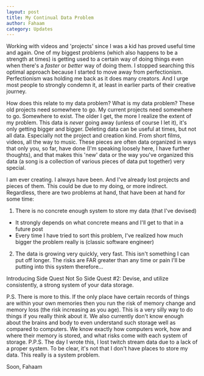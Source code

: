 ```yaml
---
layout: post
title: My Continual Data Problem 
author: Fahaam
category: Updates
---
```


Working with videos and 'projects' since I was a kid has proved useful time and again. One of my biggest problems (which also happens to be a strength at times) is getting used to a certain way of doing things even when there's a *faster* or *better* way of doing them. I stopped searching this optimal approach because I started to move away from perfectionism. Perfectionism was holding me back as it does many creators. And I urge most people to strongly condemn it, at least in earlier parts of their creative journey.

How does this relate to my data problem? What is my data problem? These old projects need somewhere to go. My current projects need somewhere to go. Somewhere to exist. The older I get, the more I realize the extent of my problem. This data is *never* going away (unless of course I let it), it's only getting bigger and bigger. Deleting data can be useful at times, but not all data. Especially not the project and creation kind. From short films, videos, all the way to music. These pieces are often data organized in ways that only you, so far, have done (I'm speaking loosely here, I have further thoughts), and that makes this 'new' data or the way you've organized this data (a song is a collection of various pieces of data put together) very special.

I am ever creating. I always have been. And I've already lost projects and pieces of them. This could be due to my doing, or more indirect. Regardless, there are two problems at hand, that have been at hand for some time:

1) There is no concrete enough system to store my data (that I've devised)
  - It strongly depends on what concrete means and I'll get to that in a future post
  - Every time I have tried to sort this problem, I've realized how much bigger the problem really is (classic software engineer)
2) The data is growing very quickly, very fast. This isn't something I can put off longer. The risks are FAR greater than any time or pain I'll be putting into this system therefore...

Introducing Side Quest Not So Side Quest #2: Devise, and utilize consistently, a strong system of your data storage.

P.S. There is more to this. If the only place have certain records of things are within your own memories then you run the risk of memory change and memory loss (the risk increasing as you age). This is a very silly way to do things if you really think about it. We also currently don't know enough about the brains and body to even understand such storage well as compared to computers. We know exactly how computers work, how and where their memory is stored, and what risks come with each system of storage.
P.P.S. The day I wrote this, I lost twitch stream data due to a lack of a proper system. To be clear, it's not that I don't have places to store my data. This really is a system problem.

Soon,
Fahaam
